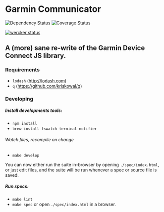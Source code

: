 # Garmin Communicator

[![Dependency Status](https://gemnasium.com/aerobicio/garmin-communicator.png)](https://gemnasium.com/aerobicio/garmin-communicator) [![Coverage Status](https://coveralls.io/repos/aerobicio/garmin-communicator/badge.png)](https://coveralls.io/r/aerobicio/garmin-communicator)

[![wercker status](https://app.wercker.com/status/b1a5d9088c0a82f7e9dfe9cdbe4f660b/m "wercker status")](https://app.wercker.com/project/bykey/b1a5d9088c0a82f7e9dfe9cdbe4f660b)

## A (more) sane re-write of the Garmin Device Connect JS library.

### Requirements

- `lodash` (http://lodash.com)
- `q` (https://github.com/kriskowal/q)

### Developing

##### Install developments tools:
- `npm install`
- `brew install fswatch terminal-notifier`

###### Watch files, recompile on change
- `make develop`

You can now either run the suite in-browser by opening `./spec/index.html`, or
just edit files, and the suite will be run whenever a spec or source file is
saved.

##### Run specs:
- `make lint`
- `make spec` or open `./spec/index.html` in a browser.
